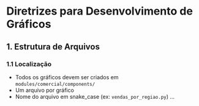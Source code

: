 # Diretrizes para Desenvolvimento de Gráficos

## 1. Estrutura de Arquivos
### 1.1 Localização
- Todos os gráficos devem ser criados em `modules/comercial/components/`
- Um arquivo por gráfico
- Nome do arquivo em snake_case (ex: `vendas_por_regiao.py`)
...
